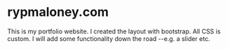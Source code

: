 # rypmaloney.com
This is my portfolio website. I created the layout with bootstrap. All CSS is custom. 
I will add some functionality down the road --e.g. a slider etc. 
